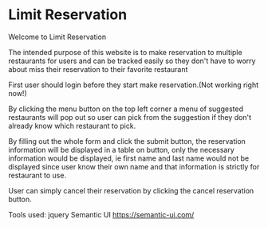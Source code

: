 # Limit Reservation

Welcome to Limit Reservation

The intended purpose of this website is to make reservation to multiple restaurants for users and can be tracked easily so they don't have to worry about miss their reservation to their favorite restaurant


First user should login before they start make reservation.(Not working right now!)

By clicking the menu button on the top left corner a menu of suggested restaurants will pop out so user can pick from the suggestion if they don't already know which restaurant to pick.

By filling out the whole form and click the submit button, the reservation information will be displayed in a table on button, only the necessary information would be displayed, ie first name and last name would not be displayed since user know their own name and that information is strictly for restaurant to use.

User can simply cancel their reservation by clicking the cancel reservation button.

Tools used: 
jquery
Semantic UI
https://semantic-ui.com/